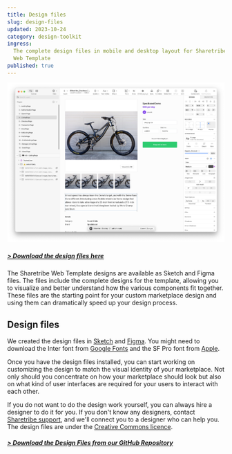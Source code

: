 ```yaml
---
title: Design files
slug: design-files
updated: 2023-10-24
category: design-toolkit
ingress:
  The complete design files in mobile and desktop layout for Sharetribe
  Web Template
published: true
---
```


![Template in Sketch](./template-sketch.png)

##### [> Download the design files here](https://github.com/sharetribe/design-resources)

The Sharetribe Web Template designs are available as Sketch and Figma
files. The files include the complete designs for the template, allowing
you to visualize and better understand how the various components fit
together. These files are the starting point for your custom marketplace
design and using them can dramatically speed up your design process.

## Design files

We created the design files in [Sketch](https://www.sketch.com/) and
[Figma](https://www.figma.com). You might need to download the Inter
font from [Google Fonts](https://fonts.google.com/specimen/Inter) and
the SF Pro font from [Apple](https://developer.apple.com/fonts/).

Once you have the design files installed, you can start working on
customizing the design to match the visual identity of your marketplace.
Not only should you concentrate on how your marketplace should look but
also on what kind of user interfaces are required for your users to
interact with each other.

If you do not want to do the design work yourself, you can always hire a
designer to do it for you. If you don't know any designers, contact
[Sharetribe support](mailto:hello@sharetribe.com), and we'll connect you
to a designer who can help you. The design files are under the
[Creative Commons licence](https://creativecommons.org/licenses/by/4.0/).

##### [> Download the Design Files from our GitHub Repository](https://github.com/sharetribe/design-resources)
